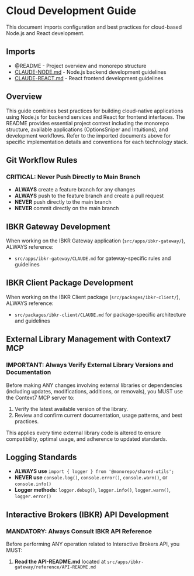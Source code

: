 # Cloud Development Guide

This document imports configuration and best practices for cloud-based Node.js and React development.

## Imports

- @README - Project overview and monorepo structure
- [CLAUDE-NODE.md](./CLAUDE-NODE.md) - Node.js backend development guidelines
- [CLAUDE-REACT.md](./CLAUDE-REACT.md) - React frontend development guidelines

## Overview

This guide combines best practices for building cloud-native applications using Node.js for backend services and React for frontend interfaces. The README provides essential project context including the monorepo structure, available applications (OptionsSniper and Intuitions), and development workflows. Refer to the imported documents above for specific implementation details and conventions for each technology stack.

## Git Workflow Rules

### CRITICAL: Never Push Directly to Main Branch
- **ALWAYS** create a feature branch for any changes
- **ALWAYS** push to the feature branch and create a pull request
- **NEVER** push directly to the main branch
- **NEVER** commit directly on the main branch

## IBKR Gateway Development
When working on the IBKR Gateway application (`src/apps/ibkr-gateway/`), ALWAYS reference:
- `src/apps/ibkr-gateway/CLAUDE.md` for gateway-specific rules and guidelines

## IBKR Client Package Development
When working on the IBKR Client package (`src/packages/ibkr-client/`), ALWAYS reference:
- `src/packages/ibkr-client/CLAUDE.md` for package-specific architecture and guidelines

## External Library Management with Context7 MCP

### IMPORTANT: Always Verify External Library Versions and Documentation

Before making ANY changes involving external libraries or dependencies (including updates, modifications, additions, or removals), you MUST use the Context7 MCP server to:

1. Verify the latest available version of the library.
2. Review and confirm current documentation, usage patterns, and best practices.

This applies every time external library code is altered to ensure compatibility, optimal usage, and adherence to updated standards.

## Logging Standards

- **ALWAYS use** `import { logger } from '@monorepo/shared-utils';`
- **NEVER use** `console.log()`, `console.error()`, `console.warn()`, or `console.info()`
- **Logger methods**: `logger.debug()`, `logger.info()`, `logger.warn()`, `logger.error()`

## Interactive Brokers (IBKR) API Development

### MANDATORY: Always Consult IBKR API Reference

Before performing ANY operation related to Interactive Brokers API, you MUST:

1. **Read the API-README.md** located at `src/apps/ibkr-gateway/reference/API-README.md`